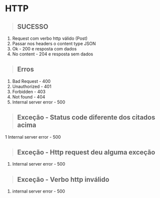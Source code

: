 # HTTP

> ## SUCESSO
1. Request com verbo http válido (Post)
2. Passar nos headers o content type JSON
3. Ok - 200 e resposta com dados
4. No content - 204 e resposta sem dados


>## Erros
1. Bad Request - 400
2. Unauthorized - 401
3. Forbidden - 403
4. Not found - 404
5. Internal server error - 500

>## Exceção - Status code diferente dos citados acima
1 Internal server error - 500

>## Exceção - Http request deu alguma exceção
1. Internal server error - 500

>## Exceção - Verbo http inválido
1. internal server error - 500